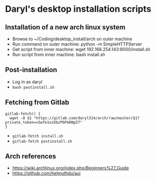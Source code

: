 # Daryl's desktop installation scripts

## Installation of a new arch linux system

* Browse to ~/Coding/desktop_install/arch on outer machine
* Run command on outer machine: python -m SimpleHTTPServer
* Get script from inner machine: wget 192.168.254.143:8000/install.sh
* Run script from inner machine: bash install.sh

## Post-installation

* Log in as daryl
* `bash postinstall.sh`

## Fetching from Gitlab

```
gitlab-fetch() {
  wget -O $1 "https://gitlab.com/daryl314/arch/raw/master/$1?private_token=vSwfe1xzGbzPbPeDNpZ7"
}
```

* `gitlab-fetch install.sh`
* `gitlab-fetch postinstall.sh`

## Arch references

* https://wiki.archlinux.org/index.php/Beginners%27_Guide
* https://github.com/helmuthdu/aui
